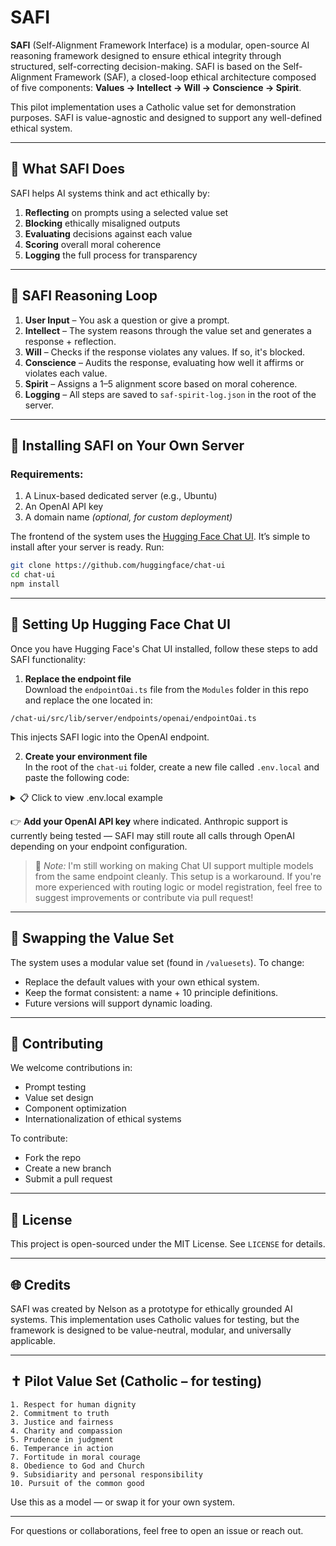 # SAFI

**SAFI** (Self-Alignment Framework Interface) is a modular, open-source AI reasoning framework designed to ensure ethical integrity through structured, self-correcting decision-making. SAFI is based on the Self-Alignment Framework (SAF), a closed-loop ethical architecture composed of five components: **Values → Intellect → Will → Conscience → Spirit**.

This pilot implementation uses a Catholic value set for demonstration purposes. SAFI is value-agnostic and designed to support any well-defined ethical system.

---

## 🚀 What SAFI Does

SAFI helps AI systems think and act ethically by:

1. **Reflecting** on prompts using a selected value set  
2. **Blocking** ethically misaligned outputs  
3. **Evaluating** decisions against each value  
4. **Scoring** overall moral coherence  
5. **Logging** the full process for transparency

---

## 🔁 SAFI Reasoning Loop

1. **User Input** – You ask a question or give a prompt.  
2. **Intellect** – The system reasons through the value set and generates a response + reflection.  
3. **Will** – Checks if the response violates any values. If so, it's blocked.  
4. **Conscience** – Audits the response, evaluating how well it affirms or violates each value.  
5. **Spirit** – Assigns a 1–5 alignment score based on moral coherence.  
6. **Logging** – All steps are saved to `saf-spirit-log.json` in the root of the server. 

---

## 🧪 Installing SAFI on Your Own Server 

### Requirements:
1. A Linux-based dedicated server (e.g., Ubuntu)
2. An OpenAI API key
3. A domain name *(optional, for custom deployment)*

The frontend of the system uses the [Hugging Face Chat UI](https://github.com/huggingface/chat-ui). It’s simple to install after your server is ready. Run:

```bash
git clone https://github.com/huggingface/chat-ui
cd chat-ui
npm install
```

---

## 🔄 Setting Up Hugging Face Chat UI

Once you have Hugging Face's Chat UI installed, follow these steps to add SAFI functionality:

1. **Replace the endpoint file**  
   Download the `endpointOai.ts` file from the `Modules` folder in this repo and replace the one located in:

```
/chat-ui/src/lib/server/endpoints/openai/endpointOai.ts
```

This injects SAFI logic into the OpenAI endpoint.

2. **Create your environment file**  
In the root of the `chat-ui` folder, create a new file called `.env.local` and paste the following code:

<details>
<summary>📋 Click to view .env.local example</summary>

```env
OPENAI_API_KEY=

ANTHROPIC_API_KEY=

MODELS=`[
  { "name": "gpt-4o", "displayName": "GPT 4o", "endpoints": [{ "type": "openai" }] },
  { "name": "claude-3-5-sonnet-20241022", "displayName": "Claude 3.5 Sonnet", "endpoints": [{ "type": "anthropic" }] }
]`

OPENID_CONFIG=`{
  "PROVIDER_URL": "https://accounts.google.com",
  "CLIENT_ID": "",
  "CLIENT_SECRET": "",
  "SCOPES": "openid profile email"
}`

PUBLIC_APP_NAME=SAFI
PUBLIC_APP_VERSION=0.1
PUBLIC_APP_ASSETS=safi
PUBLIC_APP_COLOR=blue
PUBLIC_APP_DESCRIPTION=SAFI uses the Self-Alignment Framework to think, filter, reflect, and log its decisions ethically.
PUBLIC_APP_DATA_SHARING="Your conversations are private and never used for training. Spirit-level summaries may be logged locally for ethical alignment."
PUBLIC_APP_DISCLAIMER="SAFI is a prototype. Responses are AI-generated and should be used with discernment and personal judgment."
```

</details>

👉 **Add your OpenAI API key** where indicated. Anthropic support is currently being tested — SAFI may still route all calls through OpenAI depending on your endpoint configuration.

> 💬 *Note:* I'm still working on making Chat UI support multiple models from the same endpoint cleanly. This setup is a workaround. If you're more experienced with routing logic or model registration, feel free to suggest improvements or contribute via pull request!

---

## 🔄 Swapping the Value Set

The system uses a modular value set (found in `/valuesets`). To change:

- Replace the default values with your own ethical system.
- Keep the format consistent: a name + 10 principle definitions.
- Future versions will support dynamic loading.

---

## 🤝 Contributing

We welcome contributions in:
- Prompt testing
- Value set design
- Component optimization
- Internationalization of ethical systems

To contribute:
- Fork the repo
- Create a new branch
- Submit a pull request

---

## 📜 License

This project is open-sourced under the MIT License. See `LICENSE` for details.

---

## 🌐 Credits

SAFI was created by Nelson as a prototype for ethically grounded AI systems. This implementation uses Catholic values for testing, but the framework is designed to be value-neutral, modular, and universally applicable.

---

## ✝️ Pilot Value Set (Catholic – for testing)

```
1. Respect for human dignity
2. Commitment to truth
3. Justice and fairness
4. Charity and compassion
5. Prudence in judgment
6. Temperance in action
7. Fortitude in moral courage
8. Obedience to God and Church
9. Subsidiarity and personal responsibility
10. Pursuit of the common good
```

Use this as a model — or swap it for your own system.

---

For questions or collaborations, feel free to open an issue or reach out.

